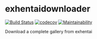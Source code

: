 # exhentaidownloader
[![Build Status](https://travis-ci.com/vlc2591/exhentaidownloader.svg?token=ctPyHFLH7WwddZwFKtiX&branch=master)](https://travis-ci.com/vlc2591/exhentaidownloader)
[![codecov](https://codecov.io/gh/vlc2591/exhentaidownloader/branch/master/graph/badge.svg?token=P7M011GXMM)](https://codecov.io/gh/vlc2591/exhentaidownloader)
[![Maintainability](https://api.codeclimate.com/v1/badges/48510ddbfb7565004d52/maintainability)](https://codeclimate.com/github/vlc2591/exhentaidownloader/maintainability)
  
Download a complete gallery from exhentai
